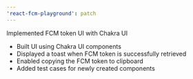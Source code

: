 ```yaml
---
'react-fcm-playground': patch
---
```


Implemented FCM token UI with Chakra UI

- Built UI using Chakra UI components
- Displayed a toast when FCM token is successfully retrieved
- Enabled copying the FCM token to clipboard
- Added test cases for newly created components
